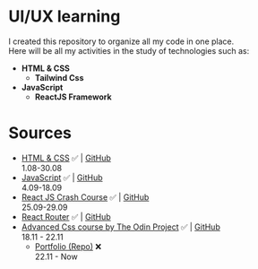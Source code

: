 # UI/UX learning

I created this repository to organize all my code in one place. <br>
Here will be all my activities in the study of technologies such as: <br>

* **HTML & CSS** <br>
  * **Tailwind Css**
* **JavaScript** <br>
  * **ReactJS Framework**<br>

# Sources
* [HTML & CSS](https://youtu.be/G3e-cpL7ofc) ✅ | [GitHub](https://github.com/s1lax/Front-end-learning/tree/main/Courses/HTML_CSS)<br>
1.08-30.08<br>
* [JavaScript](https://youtu.be/DqaTKBU9TZk?list=PLPsXU1aWOfuqHvKvfoj4VomZOW25LLpmb) ✅ | [GitHub](https://github.com/s1lax/Front-end-learning/tree/main/Courses/JavaScript) <br>
4.09-18.09<br>
* [React JS Crash Course](https://youtu.be/w7ejDZ8SWv8) ✅ | [GitHub](https://github.com/s1lax/Front-end-learning/tree/main/Courses/React)<br>
25.09-29.09<br>
* [React Router](https://reactrouter.com/en/main/start/tutorial) ✅ | [GitHub](https://github.com/s1lax/Front-end-learning/tree/main/Courses/Router)
* [Advanced Css course by The Odin Project](https://www.theodinproject.com/) ✅ | [GitHub](https://github.com/s1lax/Front-end-learning/tree/main/Courses/The_Odin_Project/Advanced_HTML_and_CSS)<br> 18.11 - 22.11 <br>
  * [Portfolio (Repo)](https://github.com/kennuus/Front-end-learning/tree/main/Projects/Portfolio) ❌ <br>
  22.11 - Now

